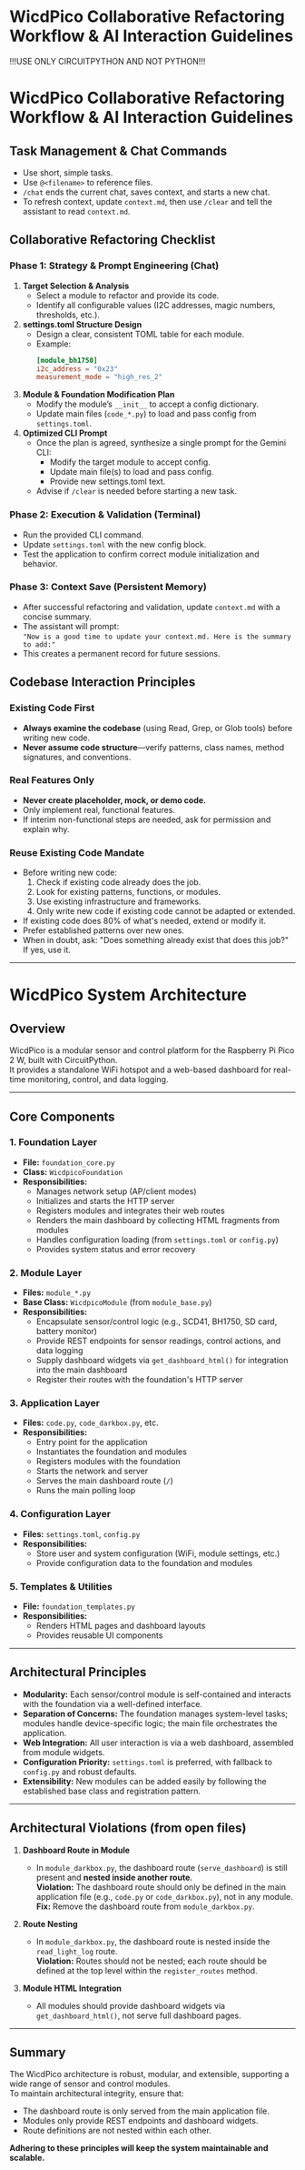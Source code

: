 # WicdPico Collaborative Refactoring Workflow & AI Interaction Guidelines

!!!USE ONLY CIRCUITPYTHON AND NOT PYTHON!!!

# WicdPico Collaborative Refactoring Workflow & AI Interaction Guidelines

## Task Management & Chat Commands
- Use short, simple tasks.
- Use `@<filename>` to reference files.
- `/chat` ends the current chat, saves context, and starts a new chat.
- To refresh context, update `context.md`, then use `/clear` and tell the assistant to read `context.md`.

## Collaborative Refactoring Checklist

### Phase 1: Strategy & Prompt Engineering (Chat)
1. **Target Selection & Analysis**
   - Select a module to refactor and provide its code.
   - Identify all configurable values (I2C addresses, magic numbers, thresholds, etc.).
2. **settings.toml Structure Design**
   - Design a clear, consistent TOML table for each module.
   - Example:
     ```toml
     [module_bh1750]
     i2c_address = "0x23"
     measurement_mode = "high_res_2"
     ```
3. **Module & Foundation Modification Plan**
   - Modify the module’s `__init__` to accept a config dictionary.
   - Update main files (`code_*.py`) to load and pass config from `settings.toml`.
4. **Optimized CLI Prompt**
   - Once the plan is agreed, synthesize a single prompt for the Gemini CLI:
     - Modify the target module to accept config.
     - Update main file(s) to load and pass config.
     - Provide new settings.toml text.
   - Advise if `/clear` is needed before starting a new task.

### Phase 2: Execution & Validation (Terminal)
- Run the provided CLI command.
- Update `settings.toml` with the new config block.
- Test the application to confirm correct module initialization and behavior.

### Phase 3: Context Save (Persistent Memory)
- After successful refactoring and validation, update `context.md` with a concise summary.
- The assistant will prompt:  
  `"Now is a good time to update your context.md. Here is the summary to add:"`
- This creates a permanent record for future sessions.

## Codebase Interaction Principles

### Existing Code First
- **Always examine the codebase** (using Read, Grep, or Glob tools) before writing new code.
- **Never assume code structure**—verify patterns, class names, method signatures, and conventions.

### Real Features Only
- **Never create placeholder, mock, or demo code.**
- Only implement real, functional features.
- If interim non-functional steps are needed, ask for permission and explain why.

### Reuse Existing Code Mandate
- Before writing new code:
  1. Check if existing code already does the job.
  2. Look for existing patterns, functions, or modules.
  3. Use existing infrastructure and frameworks.
  4. Only write new code if existing code cannot be adapted or extended.
- If existing code does 80% of what's needed, extend or modify it.
- Prefer established patterns over new ones.
- When in doubt, ask: "Does something already exist that does this job?" If yes, use it.

---

# WicdPico System Architecture

## Overview

WicdPico is a modular sensor and control platform for the Raspberry Pi Pico 2 W, built with CircuitPython.  
It provides a standalone WiFi hotspot and a web-based dashboard for real-time monitoring, control, and data logging.

---

## Core Components

### 1. Foundation Layer

- **File:** `foundation_core.py`
- **Class:** `WicdpicoFoundation`
- **Responsibilities:**
  - Manages network setup (AP/client modes)
  - Initializes and starts the HTTP server
  - Registers modules and integrates their web routes
  - Renders the main dashboard by collecting HTML fragments from modules
  - Handles configuration loading (from `settings.toml` or `config.py`)
  - Provides system status and error recovery

### 2. Module Layer

- **Files:** `module_*.py`
- **Base Class:** `WicdpicoModule` (from `module_base.py`)
- **Responsibilities:**
  - Encapsulate sensor/control logic (e.g., SCD41, BH1750, SD card, battery monitor)
  - Provide REST endpoints for sensor readings, control actions, and data logging
  - Supply dashboard widgets via `get_dashboard_html()` for integration into the main dashboard
  - Register their routes with the foundation's HTTP server

### 3. Application Layer

- **Files:** `code.py`, `code_darkbox.py`, etc.
- **Responsibilities:**
  - Entry point for the application
  - Instantiates the foundation and modules
  - Registers modules with the foundation
  - Starts the network and server
  - Serves the main dashboard route (`/`)
  - Runs the main polling loop

### 4. Configuration Layer

- **Files:** `settings.toml`, `config.py`
- **Responsibilities:**
  - Store user and system configuration (WiFi, module settings, etc.)
  - Provide configuration data to the foundation and modules

### 5. Templates & Utilities

- **File:** `foundation_templates.py`
- **Responsibilities:**
  - Renders HTML pages and dashboard layouts
  - Provides reusable UI components

---

## Architectural Principles

- **Modularity:** Each sensor/control module is self-contained and interacts with the foundation via a well-defined interface.
- **Separation of Concerns:** The foundation manages system-level tasks; modules handle device-specific logic; the main file orchestrates the application.
- **Web Integration:** All user interaction is via a web dashboard, assembled from module widgets.
- **Configuration Priority:** `settings.toml` is preferred, with fallback to `config.py` and robust defaults.
- **Extensibility:** New modules can be added easily by following the established base class and registration pattern.

---

## Architectural Violations (from open files)

1. **Dashboard Route in Module**
   - In `module_darkbox.py`, the dashboard route (`serve_dashboard`) is still present and **nested inside another route**.  
     **Violation:** The dashboard route should only be defined in the main application file (e.g., `code.py` or `code_darkbox.py`), not in any module.  
     **Fix:** Remove the dashboard route from `module_darkbox.py`.

2. **Route Nesting**
   - In `module_darkbox.py`, the dashboard route is nested inside the `read_light_log` route.  
     **Violation:** Routes should not be nested; each route should be defined at the top level within the `register_routes` method.

3. **Module HTML Integration**
   - All modules should provide dashboard widgets via `get_dashboard_html()`, not serve full dashboard pages.

---

## Summary

The WicdPico architecture is robust, modular, and extensible, supporting a wide range of sensor and control modules.  
To maintain architectural integrity, ensure that:
- The dashboard route is only served from the main application file.
- Modules only provide REST endpoints and dashboard widgets.
- Route definitions are not nested within each other.

**Adhering to these principles will keep the system maintainable and scalable.**